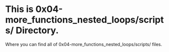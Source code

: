 # This is 0x04-more_functions_nested_loops/scripts/ Directory.
Where you can find all of 0x04-more_functions_nested_loops/scripts/ files.
